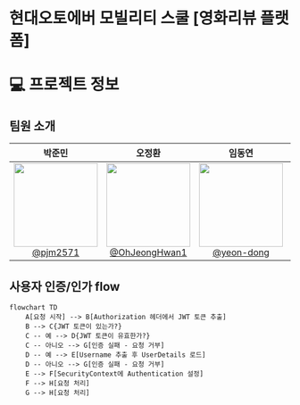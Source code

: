 현대오토에버 모빌리티 스쿨 [영화리뷰 플랫폼]
===

# 💻 프로젝트 정보

## 팀원 소개
<table>
<thead>
<tr>
<th align="center"><strong>박준민</strong></th>
<th align="center"><strong>오정환</strong></th>
<th align="center"><strong>임동연</strong></th>
<th align="center"><strong>고채린</strong></th>
<th align="center"><strong>이유정</strong></th>
</tr>
</thead>
<tbody>
<tr>
<td align="center"><a href="https://github.com/pjm2571"><img src="https://avatars.githubusercontent.com/u/97939207?v=4" height="150" width="150" style="max-width: 100%;"> <br> @pjm2571</a></td>
<td align="center"><a href="https://github.com/OhJeongHwan1"><img src="https://avatars.githubusercontent.com/u/108731616?v=4" height="150" width="150" style="max-width: 100%;"> <br> @OhJeongHwan1</a></td>
<td align="center"><a href="https://github.com/yeon-dong"><img src="https://avatars.githubusercontent.com/u/80156654?v=4" height="150" width="150" style="max-width: 100%;"> <br> @yeon-dong</a></td>
<td align="center"><a href="https://github.com/chaelin2"><img src="https://avatars.githubusercontent.com/u/109078051?v=4" height="150" width="150" style="max-width: 100%;"> <br> @chaelin2</a></td>
<td align="center"><a href="https://github.com/LYJ22"><img src="https://avatars.githubusercontent.com/u/79090053?v=4" height="150" width="150" style="max-width: 100%;"> <br> @LYJ22</a></td>
</tr>
</tbody>
</table>


## 사용자 인증/인가 flow
```mermaid
flowchart TD
    A[요청 시작] --> B[Authorization 헤더에서 JWT 토큰 추출]
    B --> C{JWT 토큰이 있는가?}
    C -- 예 --> D{JWT 토큰이 유효한가?}
    C -- 아니오 --> G[인증 실패 - 요청 거부]
    D -- 예 --> E[Username 추출 후 UserDetails 로드]
    D -- 아니오 --> G[인증 실패 - 요청 거부]
    E --> F[SecurityContext에 Authentication 설정]
    F --> H[요청 처리]
    G --> H[요청 처리]
```
